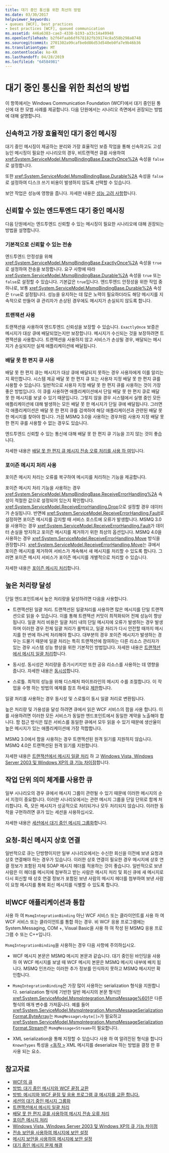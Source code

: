 ```yaml
---
title: 대기 중인 통신을 위한 최선의 방법
ms.date: 03/30/2017
helpviewer_keywords:
- queues [WCF], best practices
- best practices [WCF], queued communication
ms.assetid: 446a6383-cae3-4338-b193-a33c14a49948
ms.openlocfilehash: b2f64faab6df678182fb39174c8a558b298a8748
ms.sourcegitcommit: 2701302a99cafbe0d86d53d540eb0fa7e9b46b36
ms.translationtype: MT
ms.contentlocale: ko-KR
ms.lasthandoff: 04/28/2019
ms.locfileid: "64584981"
---
```

# <a name="best-practices-for-queued-communication"></a>대기 중인 통신을 위한 최선의 방법
이 항목에서는 Windows Communication Foundation (WCF)에서 대기 중인된 통신에 대 한 모범 사례를 제공합니다. 다음 단원에서는 시나리오 측면에서 권장되는 방법에 대해 설명합니다.  
  
## <a name="fast-best-effort-queued-messaging"></a>신속하고 가장 효율적인 대기 중인 메시징  
 대기 중인 메시징이 제공하는 분리와 가장 효율적인 보증 작업을 통해 신속하고도 고성능인 메시징이 필요한 시나리오의 경우, 비트랜잭션 큐를 사용하여 <xref:System.ServiceModel.MsmqBindingBase.ExactlyOnce%2A> 속성을 `false`로 설정합니다.  
  
 또한 <xref:System.ServiceModel.MsmqBindingBase.Durable%2A> 속성을 `false`로 설정하여 디스크 쓰기 비용이 발생하지 않도록 선택할 수 있습니다.  
  
 보안 작업은 성능에 영향을 줍니다. 자세한 내용은 [성능 고려 사항](../../../../docs/framework/wcf/feature-details/performance-considerations.md)합니다.  
  
## <a name="reliable-end-to-end-queued-messaging"></a>신뢰할 수 있는 엔드투엔드 대기 중인 메시징  
 다음 단원에서는 엔드투엔드 신뢰할 수 있는 메시징이 필요한 시나리오에 대해 권장되는 방법을 설명합니다.  
  
### <a name="basic-reliable-transfer"></a>기본적으로 신뢰할 수 있는 전송  
 엔드투엔드 안정성을 위해 <xref:System.ServiceModel.MsmqBindingBase.ExactlyOnce%2A> 속성을 `true`로 설정하여 전송을 보장합니다. 요구 사항에 따라 <xref:System.ServiceModel.MsmqBindingBase.Durable%2A> 속성을 `true` 또는 `false`로 설정할 수 있습니다. 기본값은 `true`입니다. 엔드투엔드 안정성을 위한 작업 중 하나로, 보통 <xref:System.ServiceModel.MsmqBindingBase.Durable%2A> 속성은 `true`로 설정됩니다. 성능을 유지하는 데 많은 노력이 필요하더라도 해당 메시지를 지속적으로 만들어 큐 관리자가 손상된 경우에도 메시지가 손실되지 않도록 합니다.  
  
### <a name="use-of-transactions"></a>트랜잭션 사용  
 트랜잭션을 사용하여 엔드투엔드 신뢰성을 보장할 수 있습니다. `ExactlyOnce` 보증은 메시지가 대상 큐에 배달되었는지만 보장합니다. 메시지가 수신되는 것을 보장하려면 트랜잭션을 사용합니다. 트랜잭션을 사용하지 않고 서비스가 손상될 경우, 배달되는 메시지가 손실되지만 실제 애플리케이션에 배달됩니다.  
  
### <a name="use-of-dead-letter-queues"></a>배달 못 한 편지 큐 사용  
 배달 못 한 편지 큐는 메시지가 대상 큐에 배달되지 못하는 경우 사용자에게 이를 알리는지 확인합니다. 시스템 제공 배달 못 한 편지 큐 또는 사용자 지정 배달 못 한 편지 큐를 사용할 수 있습니다. 일반적으로 사용자 지정 배달 못 한 편지 큐를 사용하는 것이 가장 좋은 방법입니다. 이 큐를 사용하면 애플리케이션에서 단일 배달 못 한 편지 큐로 배달 못 한 메시지를 보낼 수 있기 때문입니다. 그렇지 않을 경우 시스템에서 실행 중인 모든 애플리케이션에 대해 발생하는 모든 배달 못 한 메시지가 단일 큐에 배달됩니다. 그러면 각 애플리케이션은 배달 못 한 편지 큐를 검색하여 해당 애플리케이션과 관련된 배달 못 한 메시지를 찾아야 합니다. 가끔 MSMQ 3.0을 사용하는 경우처럼 사용자 지정 배달 못 한 편지 큐를 사용할 수 없는 경우도 있습니다.  
  
 엔드투엔드 신뢰할 수 있는 통신에 대해 배달 못 한 편지 큐 기능을 끄지 않는 것이 좋습니다.  
  
 자세한 내용은 [배달 못 한 편지 큐 메시지 전송 오류 처리를 사용 하 여](../../../../docs/framework/wcf/feature-details/using-dead-letter-queues-to-handle-message-transfer-failures.md)입니다.  
  
### <a name="use-of-poison-message-handling"></a>포이즌 메시지 처리 사용  
 포이즌 메시지 처리는 오류를 복구하여 메시지를 처리하는 기능을 제공합니다.  
  
 포이즌 메시지 처리 기능을 사용하는 경우 <xref:System.ServiceModel.MsmqBindingBase.ReceiveErrorHandling%2A> 속성이 적절한 값으로 설정되어 있는지 확인합니다. <xref:System.ServiceModel.ReceiveErrorHandling.Drop>으로 설정할 경우 데이터가 손실됩니다. 반면에 <xref:System.ServiceModel.ReceiveErrorHandling.Fault>로 설정하면 포이즌 메시지를 감지할 때 서비스 호스트에 오류가 발생합니다. MSMQ 3.0을 사용하는 경우 <xref:System.ServiceModel.ReceiveErrorHandling.Fault>가 데이터 손실을 방지하고 포이즌 메시지를 제거하기 위한 최상의 옵션입니다. MSMQ 4.0을 사용하는 경우 <xref:System.ServiceModel.ReceiveErrorHandling.Move> 방식을 권장합니다. <xref:System.ServiceModel.ReceiveErrorHandling.Move>는 큐에서 포이즌 메시지를 제거하여 서비스가 계속해서 새 메시지를 처리할 수 있도록 합니다. 그러면 포이즌 메시지 서비스가 포이즌 메시지를 개별적으로 처리할 수 있습니다.  
  
 자세한 내용은 [포이즌 메시지 처리](../../../../docs/framework/wcf/feature-details/poison-message-handling.md)합니다.  
  
## <a name="achieving-high-throughput"></a>높은 처리량 달성  
 단일 엔드포인트에서 높은 처리량을 달성하려면 다음을 사용합니다.  
  
- 트랜잭션된 일괄 처리. 트랜잭션된 일괄처리를 사용하면 많은 메시지를 단일 트랜잭션으로 읽을 수 있습니다. 이를 통해 트랜잭션 커밋이 최적화되어 전체 성능이 향상됩니다. 일괄 처리 비용은 일괄 처리 내의 단일 메시지에 오류가 발생하는 경우 발생하며 이러한 경우 전체 일괄 처리가 롤백되고, 일괄 처리가 다시 안전할 때까지 메시지를 한 번에 하나씩 처리해야 합니다. 대부분의 경우 포이즌 메시지가 발생하는 경우는 드물기 때문에 일괄 처리는 특히 트랜잭션에 참여하는 다른 리소스 관리자가 있는 경우 시스템 성능 향상을 위한 기본적인 방법입니다. 자세한 내용은 [트랜잭션에서 메시지 일괄 처리](../../../../docs/framework/wcf/feature-details/batching-messages-in-a-transaction.md)합니다.  
  
- 동시성. 동시성은 처리량을 증가시키지만 또한 공유 리소스를 사용하는 데 영향을 줍니다. 자세한 내용은 [동시성](../../../../docs/framework/wcf/samples/concurrency.md)합니다.  
  
- 스로틀. 최적의 성능을 위해 디스패처 파이프라인의 메시지 수를 조절합니다. 이 작업을 수행 하는 방법의 예제를 참조 하세요 [제한](../../../../docs/framework/wcf/samples/throttling.md)합니다.  
  
 일괄 처리를 사용하는 경우 동시성 및 스로틀이 동시 일괄 처리로 변환됩니다.  
  
 높은 처리량 및 가용성을 달성 하려면 큐에서 읽은 WCF 서비스의 팜을 사용 합니다. 이를 사용하려면 이러한 모든 서비스가 동일한 엔드포인트에서 동일한 계약을 노출해야 합니다. 팜 접근 방식은 많은 서비스를 동일한 큐에서 모두 읽을 수 있기 때문에 생산율이 높은 메시지가 있는 애플리케이션에 가장 적합합니다.  
  
 MSMQ 3.0에서 팜을 사용하는 경우 트랜잭션된 원격 읽기를 지원하지 않습니다. MSMQ 4.0은 트랜잭션된 원격 읽기를 지원합니다.  
  
 자세한 내용은 [트랜잭션에서 메시지 일괄 처리](../../../../docs/framework/wcf/feature-details/batching-messages-in-a-transaction.md) 하 고 [Windows Vista, Windows Server 2003 및 Windows XP의 큐 기능 차이점](../../../../docs/framework/wcf/feature-details/diff-in-queue-in-vista-server-2003-windows-xp.md)합니다.  
  
## <a name="queuing-with-unit-of-work-semantics"></a>작업 단위 의미 체계를 사용한 큐  
 일부 시나리오의 경우 큐에서 메시지 그룹이 관련될 수 있기 때문에 이러한 메시지의 순서 지정이 중요합니다. 이러한 시나리오에서는 관련 메시지 그룹을 단일 단위로 함께 처리합니다. 즉, 모든 메시지가 성공적으로 처리되거나 모두 처리되지 않습니다. 이러한 동작을 구현하려면 큐가 있는 세션을 사용하십시오.  
  
 자세한 내용은 [세션에서 대기 중인 메시지 그룹화](../../../../docs/framework/wcf/feature-details/grouping-queued-messages-in-a-session.md)합니다.  
  
## <a name="correlating-request-reply-messages"></a>요청-회신 메시지 상호 연결  
 일반적으로 큐는 단방향이지만 일부 시나리오에서는 수신한 회신을 이전에 보낸 요청과 상호 연결해야 하는 경우가 있습니다. 이러한 상호 연결이 필요한 경우 메시지에 상호 연결 정보가 포함된 자체 SOAP 메시지 헤더를 적용하는 것이 좋습니다. 일반적으로 보낸 사람은 이 헤더를 메시지에 첨부하고 받는 사람은 메시지 처리 및 회신 큐에 새 메시지로 다시 회신할 때 상호 연결 정보가 포함된 보낸 사람의 메시지 헤더를 첨부하여 보낸 사람이 요청 메시지를 통해 회신 메시지를 식별할 수 있도록 합니다.  
  
## <a name="integrating-with-non-wcf-applications"></a>비WCF 애플리케이션과 통합  
 사용 하 여 `MsmqIntegrationBinding` 아닌 WCF 서비스 또는 클라이언트를 사용 하 여 WCF 서비스 또는 클라이언트를 통합 하는 경우. 비 WCF 응용 프로그램에는 System.Messaging, COM +, Visual Basic을 사용 하 여 작성 된 MSMQ 응용 프로그램 수 또는 C++입니다.  
  
 `MsmqIntegrationBinding`을 사용하는 경우 다음 사항에 주의하십시오.  
  
- WCF 메시지 본문은 MSMQ 메시지 본문과 같습니다. 대기 중인된 바인딩을 사용 하 여 WCF 메시지를 보낼 때 WCF 메시지 본문은 MSMQ 메시지 내부에 배치 됩니다. MSMQ 인프라는 이러한 추가 정보를 인식하지 못하고 MSMQ 메시지만 확인합니다.  
  
- `MsmqIntegrationBinding`은 가장 많이 사용하는 serialization 형식을 지원합니다. serialization 형식에 기반한 일반 메시지의 본문 형식인 <xref:System.ServiceModel.MsmqIntegration.MsmqMessage%601>은 다른 형식의 매개 변수를 가져옵니다. 예를 들어 <xref:System.ServiceModel.MsmqIntegration.MsmqMessageSerializationFormat.ByteArray>는 `MsmqMessage\<byte[]>`가 필요하고 <xref:System.ServiceModel.MsmqIntegration.MsmqMessageSerializationFormat.Stream>은 `MsmqMessage<Stream>`이 필요합니다.  
  
- XML serialization을 통해 지정할 수 있습니다 사용 하 여 알려진된 형식을 합니다 `KnownTypes` 특성을 [ \<동작 >](../../../../docs/framework/configure-apps/file-schema/wcf/behavior-of-servicebehaviors.md) XML 메시지를 deserialize 하는 방법을 결정 한 후 사용 되는 요소.  
  
## <a name="see-also"></a>참고자료

- [WCF의 큐](../../../../docs/framework/wcf/feature-details/queuing-in-wcf.md)
- [방법: 대기 중인 메시지와 WCF 끝점 교환](../../../../docs/framework/wcf/feature-details/how-to-exchange-queued-messages-with-wcf-endpoints.md)
- [방법: 메시지와 WCF 끝점 및 응용 프로그램 큐 메시지를 교환 합니다.](../../../../docs/framework/wcf/feature-details/how-to-exchange-messages-with-wcf-endpoints-and-message-queuing-applications.md)
- [세션의 대기 중인 메시지 그룹화](../../../../docs/framework/wcf/feature-details/grouping-queued-messages-in-a-session.md)
- [트랜잭션에서 메시지 일괄 처리](../../../../docs/framework/wcf/feature-details/batching-messages-in-a-transaction.md)
- [배달 못 한 편지 큐를 사용하여 메시지 전송 오류 처리](../../../../docs/framework/wcf/feature-details/using-dead-letter-queues-to-handle-message-transfer-failures.md)
- [포이즌 메시지 처리](../../../../docs/framework/wcf/feature-details/poison-message-handling.md)
- [Windows Vista, Windows Server 2003 및 Windows XP의 큐 기능 차이점](../../../../docs/framework/wcf/feature-details/diff-in-queue-in-vista-server-2003-windows-xp.md)
- [전송 보안을 사용하여 메시지에 보안 설정](../../../../docs/framework/wcf/feature-details/securing-messages-using-transport-security.md)
- [메시지 보안을 사용하여 메시지에 보안 설정](../../../../docs/framework/wcf/feature-details/securing-messages-using-message-security.md)
- [대기 중인 메시지 문제 해결](../../../../docs/framework/wcf/feature-details/troubleshooting-queued-messaging.md)
